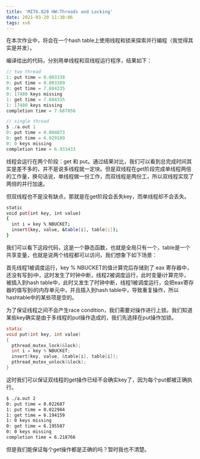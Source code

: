 ```yaml
---
title: 'MIT6.828 HW:Threads and Locking'
date: 2021-03-20 11:30:06
tags: xv6 
---
```


在本次作业中，将会在一个hash table上使用线程和锁来探索并行编程（我觉得其实是并发）。<!--more-->  

编译给出的代码，分别用单线程和双线程运行程序，结果如下：

```c
// two thread
1: put time = 0.003338
0: put time = 0.003389
0: get time = 7.684335
0: 17480 keys missing
1: get time = 7.684335
1: 17480 keys missing
completion time = 7.687856
```

```c
// single thread
$ ./a.out 1
0: put time = 0.004073
0: get time = 6.929189
0: 0 keys missing
completion time = 6.933433
```

线程会运行在两个阶段：get 和 put。通过结果对比，我们可以看到总完成时间其实是差不多的，并不是说多线程就一定块。但是双线程在get阶段完成单线程两倍的工作量，换句话说，单线程做一份工作，而双线程是两份工，所以双线程实现了两倍的并行加速。  

但双线程也不是没有缺点，那就是在get阶段会丢失key，而单线程却不会丢失。  

```bash
static 
void put(int key, int value)
{
  int i = key % NBUCKET;
  insert(key, value, &table[i], table[i]);
}
```

我们可以看下这段代码，这是一个静态函数，也就是全局只有一个，table是一个共享变量，也就是说两个线程都可以访问，我们想象下如下场景：  

首先线程1被调度运行，key % NBUCKET的值计算完后存储到了 eax 寄存器中，还没有写到i中，这时发生了时钟中断，线程2被调度运行，此时变量i计算完毕，被插入到hash table中，此时又发生了时钟中断，线程1被调度运行，会把eax寄存器的值写到i的内存单元中，并且插入到hash table中，导致重复操作，所以hashtable中的某些项是空的。  

为了保证线程之间不会产生race condition，我们需要对操作进行上锁。我们知道某些key确实是由于多线程的put操作造成的，我们先选择在put操作加锁。

```c
static 
void put(int key, int value)
{
  pthread_mutex_lock(&lock);
  int i = key % NBUCKET;
  insert(key, value, &table[i], table[i]);
  pthread_mutex_unlock(&lock);
}
```

这时我们可以保证双线程的get操作已经不会确实key了，因为每个put都被正确执行。

```bash
$ ./a.out 2               
0: put time = 0.022687
1: put time = 0.022984
1: get time = 6.194159
1: 0 keys missing
0: get time = 6.195507
0: 0 keys missing
completion time = 6.218766
```

但是我们能保证每个get操作都是正确的吗？暂时我也不清楚。